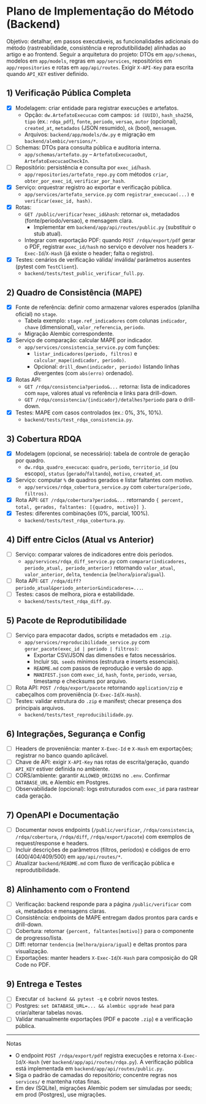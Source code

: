 # Plano de Implementação do Método (Backend)

Objetivo: detalhar, em passos executáveis, as funcionalidades adicionais do método (rastreabilidade, consistência e reprodutibilidade) alinhadas ao artigo e ao frontend. Seguir a arquitetura do projeto: DTOs em `app/schemas`, modelos em `app/models`, regras em `app/services`, repositórios em `app/repositories` e rotas em `app/api/routes`. Exigir `X-API-Key` para escrita quando `API_KEY` estiver definido.

## 1) Verificação Pública Completa
- [x] Modelagem: criar entidade para registrar execuções e artefatos.
  - Opção: `dw.ArtefatoExecucao` com campos: `id (UUID)`, `hash_sha256`, `tipo` (ex.: `rdqa_pdf`), `fonte`, `periodo`, `versao`, `autor` (opcional), `created_at`, `metadados` (JSON resumido), `ok` (bool), `mensagem`.
  - Arquivos: `backend/app/models/dw.py` e migração em `backend/alembic/versions/*`.
- [ ] Schemas: DTOs para consulta pública e auditoria interna.
  - `app/schemas/artefato.py` – `ArtefatoExecucaoOut`, `ArtefatoExecucaoCheckIn`.
- [ ] Repositório: persistência e consulta por `exec_id`/`hash`.
  - `app/repositories/artefato_repo.py` com métodos `criar`, `obter_por_exec_id`, `verificar_por_hash`.
- [x] Serviço: orquestrar registro ao exportar e verificação pública.
  - `app/services/artefato_service.py` com `registrar_execucao(...)` e `verificar(exec_id, hash)`.
- [x] Rotas:
  - `GET /public/verificar?exec_id&hash`: retornar `ok`, metadados (fonte/periodo/versao), e mensagem clara.
    - Implementar em `backend/app/api/routes/public.py` (substituir o stub atual).
  - Integrar com exportação PDF: quando `POST /rdqa/export/pdf` gerar o PDF, registrar `exec_id/hash` no serviço e devolver nos headers `X-Exec-Id`/`X-Hash` (já existe o header; falta o registro).
- [x] Testes: cenários de verificação válida/ inválida/ parâmetros ausentes (pytest com `TestClient`).
  - `backend/tests/test_public_verificar_full.py`.

## 2) Quadro de Consistência (MAPE)
- [x] Fonte de referência: definir como armazenar valores esperados (planilha oficial) no `stage`.
  - Tabela exemplo: `stage.ref_indicadores` com colunas `indicador`, `chave` (dimensional), `valor_referencia`, `periodo`.
  - Migração Alembic correspondente.
- [x] Serviço de comparação: calcular MAPE por indicador.
  - `app/services/consistencia_service.py` com funções:
    - `listar_indicadores(periodo, filtros)` e `calcular_mape(indicador, periodo)`.
    - Opcional: `drill_down(indicador, periodo)` listando linhas divergentes (com `abs(erro)` ordenado).
- [x] Rotas API:
  - `GET /rdqa/consistencia?periodo&...` retorna: lista de indicadores com `mape`, valores atual vs referência e links para drill-down.
  - `GET /rdqa/consistencia/{indicador}/detalhes?periodo` para o drill-down.
- [x] Testes: MAPE com casos controlados (ex.: 0%, 3%, 10%).
  - `backend/tests/test_rdqa_consistencia.py`.

## 3) Cobertura RDQA
- [x] Modelagem (opcional, se necessário): tabela de controle de geração por quadro.
  - `dw.rdqa_quadro_execucao`: `quadro`, `periodo`, `territorio_id` (ou escopo), `status` (`gerado`/`faltando`), `motivo`, `created_at`.
- [x] Serviço: computar `%` de quadros gerados e listar faltantes com motivo.
  - `app/services/rdqa_cobertura_service.py` com `cobertura(periodo, filtros)`.
- [x] Rota API: `GET /rdqa/cobertura?periodo&...` retornando `{ percent, total, gerados, faltantes: [{quadro, motivo}] }`.
- [x] Testes: diferentes combinações (0%, parcial, 100%).
  - `backend/tests/test_rdqa_cobertura.py`.

## 4) Diff entre Ciclos (Atual vs Anterior)
- [ ] Serviço: comparar valores de indicadores entre dois períodos.
  - `app/services/rdqa_diff_service.py` com `comparar(indicadores, periodo_atual, periodo_anterior)` retornando `valor_atual`, `valor_anterior`, `delta`, `tendencia` (`melhora`/`piora`/`igual`).
- [ ] Rota API: `GET /rdqa/diff?periodo_atual&periodo_anterior&indicadores=...`.
- [ ] Testes: casos de melhora, piora e estabilidade.
  - `backend/tests/test_rdqa_diff.py`.

## 5) Pacote de Reprodutibilidade
- [ ] Serviço para empacotar dados, scripts e metadados em `.zip`.
  - `app/services/reproducibilidade_service.py` com `gerar_pacote(exec_id | periodo | filtros)`:
    - Exportar CSV/JSON das dimensões e fatos necessários.
    - Incluir `SQL seeds` mínimos (estrutura e inserts essenciais).
    - `README.md` com passos de reprodução e versão do app.
    - `MANIFEST.json` com `exec_id`, `hash`, `fonte`, `periodo`, `versao`, timestamp e checksums por arquivo.
- [ ] Rota API: `POST /rdqa/export/pacote` retornando `application/zip` e cabeçalhos com proveniência (`X-Exec-Id`/`X-Hash`).
- [ ] Testes: validar estrutura do `.zip` e manifest; checar presença dos principais arquivos.
  - `backend/tests/test_reproducibilidade.py`.

## 6) Integrações, Segurança e Config
- [ ] Headers de proveniência: manter `X-Exec-Id` e `X-Hash` em exportações; registrar no banco quando aplicável.
- [ ] Chave de API: exigir `X-API-Key` nas rotas de escrita/geração, quando `API_KEY` estiver definida no ambiente.
- [ ] CORS/ambiente: garantir `ALLOWED_ORIGINS` no `.env`. Confirmar `DATABASE_URL` e Alembic em Postgres.
- [ ] Observabilidade (opcional): logs estruturados com `exec_id` para rastrear cada geração.

## 7) OpenAPI e Documentação
- [ ] Documentar novos endpoints (`/public/verificar`, `/rdqa/consistencia`, `/rdqa/cobertura`, `/rdqa/diff`, `/rdqa/export/pacote`) com exemplos de request/response e headers.
- [ ] Incluir descrições de parâmetros (filtros, períodos) e códigos de erro (400/404/409/500) em `app/api/routes/*`.
- [ ] Atualizar `backend/README.md` com fluxo de verificação pública e reprodutibilidade.

## 8) Alinhamento com o Frontend
- [ ] Verificação: backend responde para a página `/public/verificar` com `ok`, metadados e mensagens claras.
- [ ] Consistência: endpoints de MAPE entregam dados prontos para cards e drill-down.
- [ ] Cobertura: retornar `{percent, faltantes[motivo]}` para o componente de progresso/lista.
- [ ] Diff: retornar `tendencia` (`melhora/piora/igual`) e deltas prontos para visualização.
- [ ] Exportações: manter headers `X-Exec-Id`/`X-Hash` para composição do QR Code no PDF.

## 9) Entrega e Testes
- [ ] Executar `cd backend && pytest -q` e cobrir novos testes.
- [ ] Postgres: `set DATABASE_URL=... && alembic upgrade head` para criar/alterar tabelas novas.
- [ ] Validar manualmente exportações (PDF e pacote `.zip`) e a verificação pública.

---

Notas
- O endpoint `POST /rdqa/export/pdf` registra execuções e retorna `X-Exec-Id`/`X-Hash` (ver `backend/app/api/routes/rdqa.py`). A verificação pública está implementada em `backend/app/api/routes/public.py`.
- Siga o padrão de camadas do repositório; concentre regras nos `services/` e mantenha rotas finas.
- Em dev (SQLite), migrações Alembic podem ser simuladas por seeds; em prod (Postgres), use migrações.
